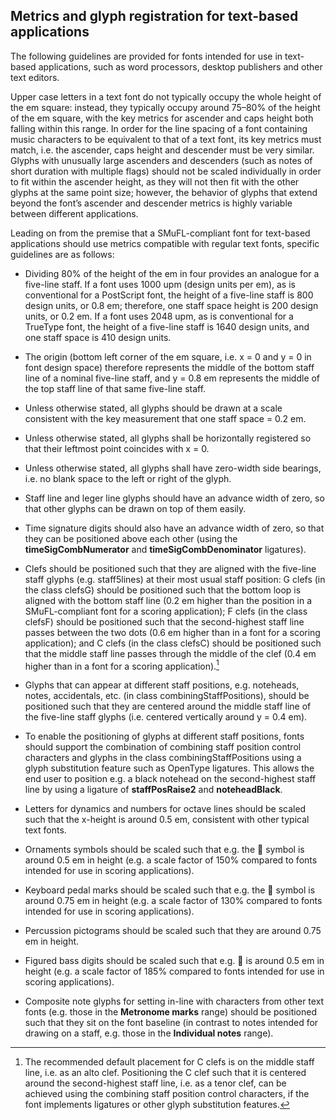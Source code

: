 Metrics and glyph registration for text-based applications
----------------------------------------------------------

The following guidelines are provided for fonts intended for use in
text-based applications, such as word processors, desktop publishers and
other text editors.

Upper case letters in a text font do not typically occupy the whole
height of the em square: instead, they typically occupy around 75–80% of
the height of the em square, with the key metrics for ascender and caps
height both falling within this range. In order for the line spacing of
a font containing music characters to be equivalent to that of a text
font, its key metrics must match, i.e. the ascender, caps height and
descender must be very similar. Glyphs with unusually large ascenders
and descenders (such as notes of short duration with multiple flags)
should not be scaled individually in order to fit within the ascender
height, as they will not then fit with the other glyphs at the same
point size; however, the behavior of glyphs that extend beyond the
font’s ascender and descender metrics is highly variable between
different applications.

Leading on from the premise that a SMuFL-compliant font for text-based
applications should use metrics compatible with regular text fonts,
specific guidelines are as follows:

-   Dividing 80% of the height of the em in four provides an analogue
    for a five-line staff. If a font uses 1000 upm (design units per
    em), as is conventional for a PostScript font, the height of a
    five-line staff is 800 design units, or 0.8 em; therefore, one staff
    space height is 200 design units, or 0.2 em. If a font uses
    2048 upm, as is conventional for a TrueType font, the height of a
    five-line staff is 1640 design units, and one staff space is 410
    design units.

-   The origin (bottom left corner of the em square, i.e. x = 0 and y =
    0 in font design space) therefore represents the middle of the
    bottom staff line of a nominal five-line staff, and y = 0.8 em
    represents the middle of the top staff line of that same
    five-line staff.

-   Unless otherwise stated, all glyphs should be drawn at a scale
    consistent with the key measurement that one staff space = 0.2 em.

-   Unless otherwise stated, all glyphs shall be horizontally registered
    so that their leftmost point coincides with x = 0.

-   Unless otherwise stated, all glyphs shall have zero-width side
    bearings, i.e. no blank space to the left or right of the glyph.

-   Staff line and leger line glyphs should have an advance width of
    zero, so that other glyphs can be drawn on top of them easily.

-   Time signature digits should also have an advance width of zero, so
    that they can be positioned above each other (using the
    **timeSigCombNumerator** and **timeSigCombDenominator** ligatures).

-   Clefs should be positioned such that they are aligned with the
    five-line staff glyphs (e.g. staff5lines) at their most usual staff
    position: G clefs (in the class clefsG) should be positioned such
    that the bottom loop is aligned with the bottom staff line (0.2 em
    higher than the position in a SMuFL-compliant font for a scoring
    application); F clefs (in the class clefsF) should be positioned
    such that the second-highest staff line passes between the two dots
    (0.6 em higher than in a font for a scoring application); and C
    clefs (in the class clefsC) should be positioned such that the
    middle staff line passes through the middle of the clef (0.4 em
    higher than in a font for a scoring application).[^14]

-   Glyphs that can appear at different staff positions, e.g. noteheads,
    notes, accidentals, etc. (in class combiningStaffPositions), should
    be positioned such that they are centered around the middle staff
    line of the five-line staff glyphs (i.e. centered vertically around
    y = 0.4 em).

-   To enable the positioning of glyphs at different staff positions,
    fonts should support the combination of combining staff position
    control characters and glyphs in the class combiningStaffPositions
    using a glyph substitution feature such as OpenType ligatures. This
    allows the end user to position e.g. a black notehead on the
    second-highest staff line by using a ligature of **staffPosRaise2**
    and **noteheadBlack**.

-   Letters for dynamics and numbers for octave lines should be scaled
    such that the x-height is around 0.5 em, consistent with other
    typical text fonts.

-   Ornaments symbols should be scaled such that e.g. the <span class="bravura">&#xe566;</span> symbol is
    around 0.5 em in height (e.g. a scale factor of 150% compared to
    fonts intended for use in scoring applications).

-   Keyboard pedal marks should be scaled such that e.g. the <span class="bravura">&#xE650;</span> symbol is
    around 0.75 em in height (e.g. a scale factor of 130% compared to
    fonts intended for use in scoring applications).

-   Percussion pictograms should be scaled such that they are around
    0.75 em in height.

-   Figured bass digits should be scaled such that e.g. <span class="bravura">&#xEA58;</span> is around 0.5
    em in height (e.g. a scale factor of 185% compared to fonts intended
    for use in scoring applications).

-   Composite note glyphs for setting in-line with characters from other
    text fonts (e.g. those in the **Metronome marks** range) should be
    positioned such that they sit on the font baseline (in contrast to
    notes intended for drawing on a staff, e.g. those in the
    **Individual notes** range).

[^14]: The recommended default placement for C clefs is on the middle staff line, i.e. as an alto clef. Positioning the C clef such that it is centered around the second-highest staff line, i.e. as a tenor clef, can be achieved using the combining staff position control characters, if the font implements ligatures or other glyph substitution features.
